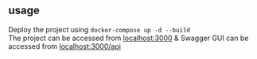 
## usage
Deploy the project using `docker-compose up -d --build`  
The project can be accessed from [localhost:3000](localhost:3000)
& Swagger GUI can be accessed from [localhost:3000/api](localhost:3000/api)
